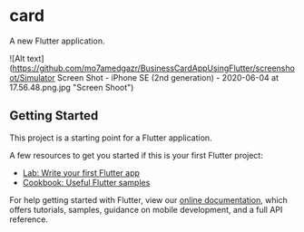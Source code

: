 # card

A new Flutter application.


![Alt text](https://github.com/mo7amedgazr/BusinessCardAppUsingFlutter/screenshoot/Simulator Screen Shot - iPhone SE (2nd generation) - 2020-06-04 at 17.56.48.png.jpg "Screen Shoot")



## Getting Started

This project is a starting point for a Flutter application.

A few resources to get you started if this is your first Flutter project:

- [Lab: Write your first Flutter app](https://flutter.dev/docs/get-started/codelab)
- [Cookbook: Useful Flutter samples](https://flutter.dev/docs/cookbook)

For help getting started with Flutter, view our
[online documentation](https://flutter.dev/docs), which offers tutorials,
samples, guidance on mobile development, and a full API reference.
